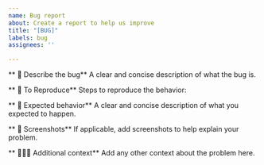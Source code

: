 ```yaml
---
name: Bug report
about: Create a report to help us improve
title: "[BUG]"
labels: bug
assignees: ''

---
```


** 📝  Describe the bug**
A clear and concise description of what the bug is.

** 🧬 To Reproduce**
Steps to reproduce the behavior:

** 🔅 Expected behavior**
A clear and concise description of what you expected to happen.

** 🌠 Screenshots**
If applicable, add screenshots to help explain your problem.

** 👩🏼‍💻 Additional context**
Add any other context about the problem here.
